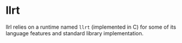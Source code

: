 # llrt

llrl relies on a runtime named `llrt` (implemented in C) for some of its language features and standard library implementation.
